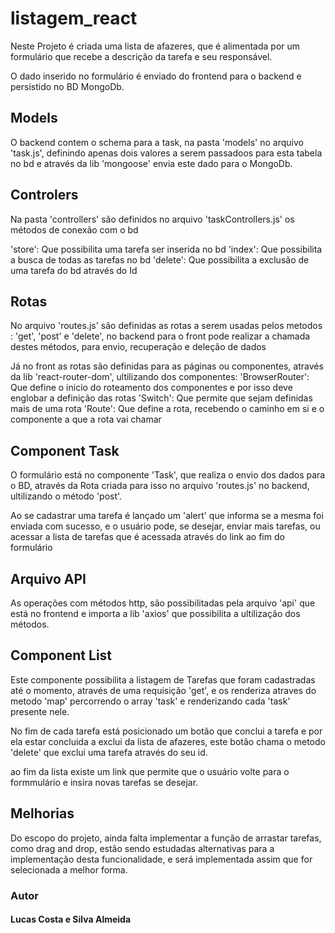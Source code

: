 # listagem_react

Neste Projeto é criada uma lista de afazeres, que é alimentada por um 
formulário que recebe a descrição da tarefa e seu responsável.

O dado inserido no formulário é enviado do frontend para o backend e persistido no BD MongoDb.

## Models

O backend contem o schema para a task, na pasta 'models' no arquivo 'task.js', definindo apenas dois valores
a serem passadoos para esta tabela no bd e através da lib 'mongoose' envia este dado para o MongoDb.

## Controlers

Na pasta 'controllers' são definidos no arquivo 'taskControllers.js' os métodos de conexão com o bd 

'store': Que possibilita uma tarefa ser inserida no bd
'index': Que possibilita a busca de todas as tarefas no bd
'delete': Que possibilita a exclusão de uma tarefa do bd através do Id

## Rotas

No arquivo 'routes.js' são definidas as rotas a serem usadas pelos metodos : 'get', 'post' e 'delete', no backend
para o front pode realizar a chamada destes métodos, para envio, recuperação e deleção de dados 

Já no front as rotas são definidas para as páginas ou componentes, através da lib 'react-router-dom', ultilizando dos
componentes:
'BrowserRouter': Que define o inicio do roteamento dos componentes e por isso deve englobar a definição das rotas 
'Switch': Que permite que sejam definidas mais de uma rota 
'Route': Que define a rota, recebendo o caminho em si e o componente a que a rota vai chamar

## Component Task

O formulário está no componente 'Task', que realiza o envio dos dados para o BD, 
através da Rota criada para isso no arquivo 'routes.js' no backend, ultilizando o método 'post'.

Ao se cadastrar uma tarefa é lançado um 'alert' que informa se a mesma foi enviada com sucesso, e o usuário 
pode, se desejar, enviar mais tarefas, ou acessar a lista de tarefas que é acessada através do link ao fim do formulário

## Arquivo API

As operações com métodos http, são possibilitadas pela arquivo 'api' que está no frontend 
e importa a lib 'axios' que possibilita a ultilização dos métodos.

## Component List 

Este componente possibilita a listagem de Tarefas que foram cadastradas até o momento, através de uma requisição
'get', e os renderiza atraves do metodo 'map' percorrendo o array 'task' e renderizando cada 'task' presente nele.

No fim de cada tarefa está posicionado um botão que conclui a tarefa e por ela estar concluida a exclui da lista de afazeres,
este botão chama o metodo 'delete' que exclui uma tarefa através do seu id.

ao fim da lista existe um link que permite que o usuário volte para o formmulário e insira novas tarefas se desejar.

## Melhorias 

Do escopo do projeto, ainda falta implementar a função de arrastar tarefas, como drag and drop, estão sendo estudadas alternativas 
para a implementação desta funcionalidade, e será implementada assim que for selecionada a melhor forma.

### Autor

#### Lucas Costa e Silva Almeida



